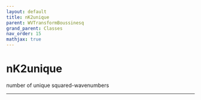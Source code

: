 ```yaml
---
layout: default
title: nK2unique
parent: WVTransformBoussinesq
grand_parent: Classes
nav_order: 15
mathjax: true
---
```


#  nK2unique

number of unique squared-wavenumbers


---

